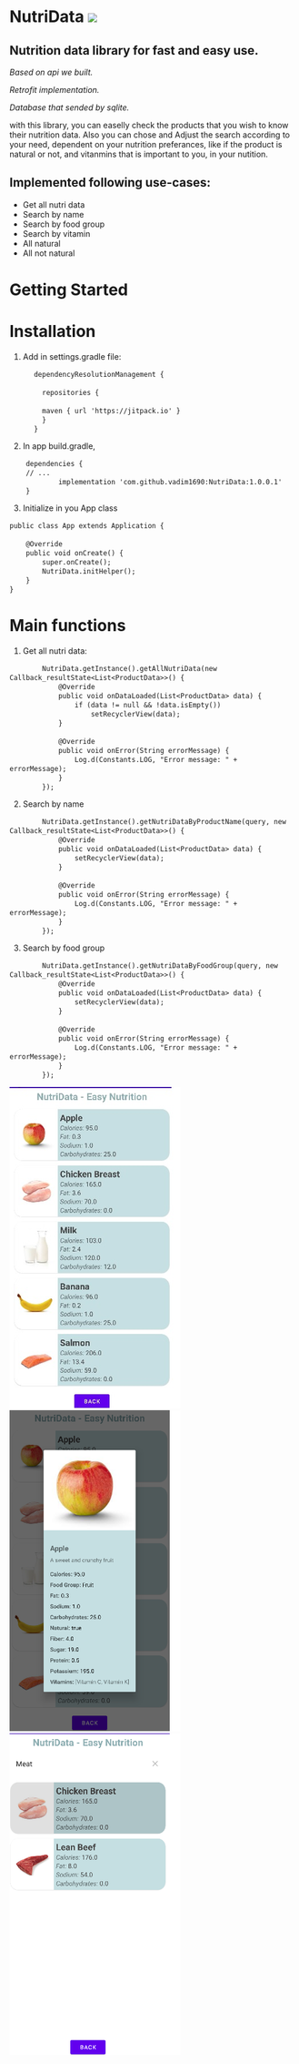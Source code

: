 
# NutriData [![](https://jitpack.io/v/vadim1690/NutriData.svg)](https://jitpack.io/#vadim1690/NutriData)

## Nutrition data library for fast and easy use. 
_Based on api we built._

_Retrofit implementation._ 

_Database that sended by sqlite._

with this library, you can easelly check the products that you wish to know their nutrition data.
Also you can chose and Adjust the search according to your need, dependent on your nutrition preferances, like if the product is natural or not, and vitanmins that is important to you, in your nutition.


## Implemented following use-cases:
* Get all nutri data
* Search by name
* Search by food group
* Search by vitamin
* All natural 
* All not natural

# Getting Started
# Installation
  1. Add in settings.gradle file:
```
      dependencyResolutionManagement {

        repositories {

        maven { url 'https://jitpack.io' }
        }
      }
```
  2. In app build.gradle,
```
    dependencies {
    // ...
	        implementation 'com.github.vadim1690:NutriData:1.0.0.1'
    }
```
  3. Initialize in you App class
```
public class App extends Application {

    @Override
    public void onCreate() {
        super.onCreate();
        NutriData.initHelper();
    }
}
```
# Main functions
  1. Get all nutri data:
```
        NutriData.getInstance().getAllNutriData(new Callback_resultState<List<ProductData>>() {
            @Override
            public void onDataLoaded(List<ProductData> data) {
                if (data != null && !data.isEmpty())
                    setRecyclerView(data);
            }

            @Override
            public void onError(String errorMessage) {
                Log.d(Constants.LOG, "Error message: " + errorMessage);
            }
        });
```
  2. Search by name
```
        NutriData.getInstance().getNutriDataByProductName(query, new Callback_resultState<List<ProductData>>() {
            @Override
            public void onDataLoaded(List<ProductData> data) {
                setRecyclerView(data);
            }

            @Override
            public void onError(String errorMessage) {
                Log.d(Constants.LOG, "Error message: " + errorMessage);
            }
        });
```

  3. Search by food group
```
        NutriData.getInstance().getNutriDataByFoodGroup(query, new Callback_resultState<List<ProductData>>() {
            @Override
            public void onDataLoaded(List<ProductData> data) {
                setRecyclerView(data);
            }

            @Override
            public void onError(String errorMessage) {
                Log.d(Constants.LOG, "Error message: " + errorMessage);
            }
        });
```

![All nutri data](https://raw.githubusercontent.com/vadim1690/NutriData/master/allNutri.jpg)
![Search by name](https://github.com/vadim1690/NutriData/blob/master/nutriDetails.png?raw=true)
![Search by food group](https://github.com/vadim1690/NutriData/blob/master/searchFoodGroup.png?raw=true)
